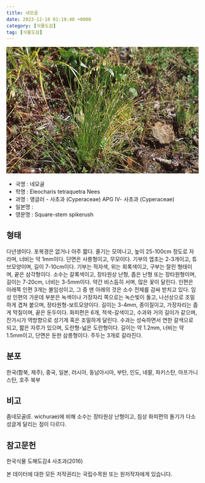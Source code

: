 ```yaml
---
title: 네모골
date: 2023-12-18 01:19:40 +0800
category: [식물도감]
tag: [식물도감]
---
```




![네모골](/assets/img/fileUpload/plants/basic/Cyperaceae/Eleocharis/5779/5779_1_th2.jpg)
- 국명 : 네모골
- 학명 : Eleocharis tetraquetra Nees
- 과명 : 앵글러 - 사초과 (Cyperaceae) APG Ⅳ- 사초과 (Cyperaceae)
- 일본명 : 
- 영문명 : Square-stem spikerush


## 형태
다년생이다. 포복경은 없거나 아주 짧다. 줄기는 모여나고, 높이 25-100cm 정도로 자라며, 너비는 약 1mm이다. 단면은 사릉형이고, 무모이다. 기부의 엽초는 2-3개이고, 튜브모양이며, 길이 7-10cm이다. 기부는 적자색, 위는 회록색이고, 구부는 잘린 형태이며, 끝은 삼각형이다. 소수는 갈록색이고, 장타원상 난형, 좁은 난형 또는 장타원형이며, 길이는 7-20cm, 너비는 3-5mm이다. 약간 비스듬히 서며, 많은 꽃이 달린다. 인편은 아래쪽 인편 3개는 불임성이고, 그 중 맨 아래의 것은 소수 전체를 감싸 받치고 있다. 임성 인편의 가운데 부분은 녹색이나 가장자리 쪽으로는 녹슨빛이 돌고, 나선상으로 조밀하게 겹쳐 붙으며, 장타원형-보트모양이다. 길이는 3-4mm, 종이질이고, 가장자리는 좁게 막질이며, 끝은 둔두이다. 화피편은 6개, 적색-갈색이고, 수과와 거의 길이가 같으며, 잔가시가 역방향으로 성기게 혹은 조밀하게 달린다. 수과는 성숙하면서 연한 갈색으로 되고, 짧은 자루가 있으며, 도란형-넓은 도란형이다. 길이는 약 1.2mm, 너비는 약 1.5mm이고, 단면은 둔한 삼릉형이다. 주두는 3개로 갈라진다.
## 분포
한국(함북, 제주), 중국, 일본, 러시아, 동남아시아, 부탄, 인도, 네팔, 파키스탄, 아프가니스탄, 호주 북부
## 비고
좀네모골(E. wichurae)에 비해 소수는 장타원상 난형이고, 침상 화피편의 돌기가 다소 성글게 달리는 점이 다르다.
## 참고문헌
한국식물 도해도감4 사초과(2016)






본 데이터에 대한 모든 저작권리는 국립수목원 또는 원저작자에게 있습니다.
